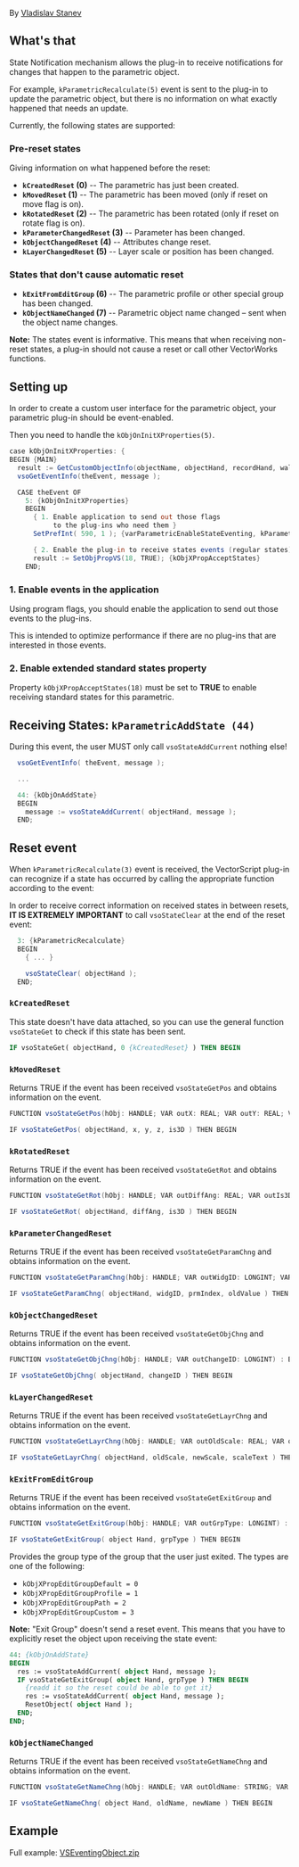 By [Vladislav Stanev](mailto:vstanev@nemetschek.net)

## What's that

State Notification mechanism allows the plug-in to receive notifications for changes that happen to the parametric object.

For example, `kParametricRecalculate(5)` event is sent to the plug-in to update the parametric object, but there is no information on what exactly happened that needs an update.

Currently, the following states are supported:

### Pre-reset states

Giving information on what happened before the reset:

- **`kCreatedReset` (0)** -- The parametric has just been created.
- **`kMovedReset` (1)** -- The parametric has been moved (only if reset on move flag is on).
- **`kRotatedReset` (2)** -- The parametric has been rotated (only if reset on rotate flag is on).
- **`kParameterChangedReset` (3)** -- Parameter has been changed.
- **`kObjectChangedReset` (4)** -- Attributes change reset.
- **`kLayerChangedReset` (5)** -- Layer scale or position has been changed.

### States that don't cause automatic reset

- **`kExitFromEditGroup` (6)** -- The parametric profile or other special group has been changed.
- **`kObjectNameChanged` (7)** -- Parametric object name changed – sent when the object name changes.

**Note:** The states event is informative. This means that when receiving non-reset states, a plug-in should not cause a reset or call other VectorWorks functions.

## Setting up

In order to create a custom user interface for the parametric object, your parametric plug-in should be event-enabled.

Then you need to handle the `kObjOnInitXProperties(5)`.

```vs
case kObjOnInitXProperties: {
BEGIN {MAIN}
  result := GetCustomObjectInfo(objectName, objectHand, recordHand, wallHand);
  vsoGetEventInfo(theEvent, message );

  CASE theEvent OF
    5: {kObjOnInitXProperties}
    BEGIN
      { 1. Enable application to send out those flags
           to the plug-ins who need them }
      SetPrefInt( 590, 1 ); {varParametricEnableStateEventing, kParametricStateEvent_ResetStatesEvent}

      { 2. Enable the plug-in to receive states events (regular states) }
      result := SetObjPropVS(18, TRUE); {kObjXPropAcceptStates}
    END;
```

### 1. Enable events in the application

Using program flags, you should enable the application to send out those events to the plug-ins.

This is intended to optimize performance if there are no plug-ins that are interested in those events.

### 2. Enable extended standard states property

Property `kObjXPropAcceptStates(18)` must be set to **TRUE** to enable receiving standard states for this parametric.

## Receiving States: `kParametricAddState (44)`

During this event, the user MUST only call `vsoStateAddCurrent` nothing else!

```vs
  vsoGetEventInfo( theEvent, message );

  ...

  44: {kObjOnAddState}
  BEGIN
    message := vsoStateAddCurrent( objectHand, message );
  END;
```

## Reset event

When `kParametricRecalculate(3)` event is received, the VectorScript plug-in can recognize if a state has occurred by calling the appropriate function according to the event:

In order to receive correct information on received states in between resets, **IT IS EXTREMELY IMPORTANT** to call `vsoStateClear` at the end of the reset event:

```vs
  3: {kParametricRecalculate}
  BEGIN
    { ... }

    vsoStateClear( objectHand );
  END;
```

### `kCreatedReset`

This state doesn't have data attached, so you can use the general function `vsoStateGet` to check if this state has been sent.

```pas
IF vsoStateGet( objectHand, 0 {kCreatedReset} ) THEN BEGIN
```

### `kMovedReset`

Returns TRUE if the event has been received `vsoStateGetPos` and obtains information on the event.

```vs
FUNCTION vsoStateGetPos(hObj: HANDLE; VAR outX: REAL; VAR outY: REAL; VAR outZ: REAL; VAR outIs3D: BOOLEAN) : BOOLEAN;
```

```vs
IF vsoStateGetPos( objectHand, x, y, z, is3D ) THEN BEGIN
```

### `kRotatedReset`

Returns TRUE if the event has been received `vsoStateGetRot` and obtains information on the event.

```vs
FUNCTION vsoStateGetRot(hObj: HANDLE; VAR outDiffAng: REAL; VAR outIs3D: BOOLEAN) : BOOLEAN;
```

```vs
IF vsoStateGetRot( objectHand, diffAng, is3D ) THEN BEGIN
```

### `kParameterChangedReset`

Returns TRUE if the event has been received `vsoStateGetParamChng` and obtains information on the event.

```vs
FUNCTION vsoStateGetParamChng(hObj: HANDLE; VAR outWidgID: LONGINT; VAR outPrmIdx: INTEGER; VAR outOldVal: STRING) : BOOLEAN;
```

```vs
IF vsoStateGetParamChng( objectHand, widgID, prmIndex, oldValue ) THEN BEGIN
```

### `kObjectChangedReset`

Returns TRUE if the event has been received `vsoStateGetObjChng` and obtains information on the event.

```vs
FUNCTION vsoStateGetObjChng(hObj: HANDLE; VAR outChangeID: LONGINT) : BOOLEAN;
```

```vs
IF vsoStateGetObjChng( objectHand, changeID ) THEN BEGIN
```

### `kLayerChangedReset`

Returns TRUE if the event has been received `vsoStateGetLayrChng` and obtains information on the event.

```vs
FUNCTION vsoStateGetLayrChng(hObj: HANDLE; VAR outOldScale: REAL; VAR outNewScale: REAL; VAR outScaleText: BOOLEAN) : BOOLEAN;
```

```vs
IF vsoStateGetLayrChng( objectHand, oldScale, newScale, scaleText ) THEN BEGIN
```

### `kExitFromEditGroup`

Returns TRUE if the event has been received `vsoStateGetExitGroup` and obtains information on the event.

```vs
FUNCTION vsoStateGetExitGroup(hObj: HANDLE; VAR outGrpType: LONGINT) : BOOLEAN;
```

```vs
IF vsoStateGetExitGroup( object Hand, grpType ) THEN BEGIN
```

Provides the group type of the group that the user just exited. The types are one of the following:
- `kObjXPropEditGroupDefault = 0`
- `kObjXPropEditGroupProfile = 1`
- `kObjXPropEditGroupPath = 2`
- `kObjXPropEditGroupCustom = 3`

**Note:** "Exit Group" doesn't send a reset event. This means that you have to explicitly reset the object upon receiving the state event:

```pas
44: {kObjOnAddState}
BEGIN
  res := vsoStateAddCurrent( object Hand, message );
  IF vsoStateGetExitGroup( object Hand, grpType ) THEN BEGIN
    {readd it so the reset could be able to get it}
    res := vsoStateAddCurrent( object Hand, message );
    ResetObject( object Hand );
  END;
END;
```

### `kObjectNameChanged`

Returns TRUE if the event has been received `vsoStateGetNameChng` and obtains information on the event.

```vs
FUNCTION vsoStateGetNameChng(hObj: HANDLE; VAR outOldName: STRING; VAR outNewName: STRING) : BOOLEAN;
```

```vs
IF vsoStateGetNameChng( object Hand, oldName, newName ) THEN BEGIN
```

## Example

Full example: [VSEventingObject.zip](examples/VSEventingObject.zip)
